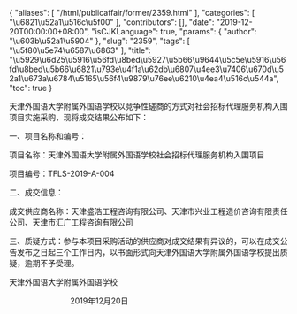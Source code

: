 {
    "aliases": [
        "/html/publicaffair/former/2359.html"
    ],
    "categories": [
        "\u6821\u52a1\u516c\u5f00"
    ],
    "contributors": [],
    "date": "2019-12-20T00:00:00+08:00",
    "isCJKLanguage": true,
    "params": {
        "author": "\u603b\u52a1\u5904"
    },
    "slug": "2359",
    "tags": [
        "\u5f80\u5e74\u6587\u6863"
    ],
    "title": "\u5929\u6d25\u5916\u56fd\u8bed\u5927\u5b66\u9644\u5c5e\u5916\u56fd\u8bed\u5b66\u6821\u793e\u4f1a\u62db\u6807\u4ee3\u7406\u670d\u52a1\u673a\u6784\u5165\u56f4\u9879\u76ee\u6210\u4ea4\u516c\u544a",
    "toc": true
}

天津外国语大学附属外国语学校以竞争性磋商的方式对社会招标代理服务机构入围项目实施采购，现将成交结果公布如下：




一、项目名称和编号：




项目名称：天津外国语大学附属外国语学校社会招标代理服务机构入围项目




项目编号：TFLS-2019-A-004




二、成交信息：




成交供应商名称：天津盛浩工程咨询有限公司、天津市兴业工程造价咨询有限责任公司、天津市汇广工程咨询有限公司




三、质疑方式：参与本项目采购活动的供应商对成交结果有异议的，可以在成交公告发布之日起三个工作日内，以书面形式向天津外国语大学附属外国语学校提出质疑，逾期不予受理。




天津外国语大学附属外国语学校




                            2019年12月20日



  
